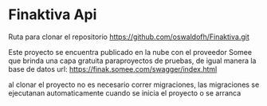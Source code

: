 # Finaktiva Api

Ruta para clonar el repositorio https://github.com/oswaldofh/Finaktiva.git

Este proyecto se encuentra publicado en la nube con el proveedor Somee que brinda una capa gratuita paraproyectos de pruebas, de igual manera la base de datos
url: https://finak.somee.com/swagger/index.html

al clonar el proyecto no es necesario correr migraciones, las migraciones se ejecutanan automaticamente cuando se inicia el proyecto o se arranca

